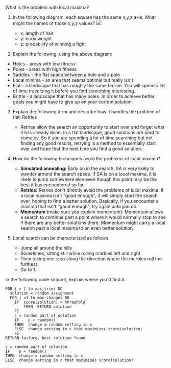 What is the problem with local maxima?

1. In the following diagram, each square has the same x,y,z axis. What might the names of those x,y,z values?
![](https://github.com/timm/sbse14/wiki/etc/img/landscape/WrightFitness.jpg)

    * x: length of hair
    * y: body weight
    * z: probability of winning a fight

2. Explain the following, using the above diagram:

 * Holes - areas with low fitness
 * Poles - areas with high fitness
 * Saddles - the flat space between a hole and a pole
 * Local minima - an area that seems optimal but really isn't
 * Flat - a landscape that has roughly the same terrain. You will spend a lot of time traversing it before you find something interesting.
 * Brittle - a landscape that has many poles. In order to achieve better goals you might have to give up on your current solution.

3. Explain the following term and describe how it handles the problem of flat: Retries
    * Retries allow the search an opportunity to start over and forget what it has already done. In a flat landscape, good solutions are hard to come by. So if you are spending a lot of time searching but not finding any good results, retrying is a method to essentially start over and hope that the next time you find a good solution.

4. How do the following techniques avoid the problems of local maxima?
    - **Simulated annealing:** Early on in the search, SA is very likely to wander around the search space. If SA is on a local maxima, it is likely to jump somewhere else even though this point may be the best it has encountered so far.
    - **Retries:** Retries don't directly avoid the problems of local maxima. If a local maxima isn't "good enough", it will simply start the search over, hoping to find a better solution. Basically, if you encounter a maxima that isn't "good enough", try again until you do.
    - **Momentum** (make sure you explain momentum): Momentum allows a search to continue past a point where it would normally stop to see if there are any better solutions there. Momentum might carry a local search past a local maxima to an even better solution. 
5. Local search can be characterized as follows

   + Jump all around the hills
   + Sometimes, sitting still while rolling marbles left and right
   + Then taking one step along the direction where the marbles roll the furthest.
   + Go to 1.

In the following code snippet, explain where you'd find 5.
```
FOR i = 1 to max-tries DO
  solution = random assignment
  FOR j =1 to max-changes DO
    IF  score(solution) > threshold
        THEN  RETURN solution
    FI
    c = random part of solution 
    IF    p < random()
    THEN  change a random setting in c
    ELSE  change setting in c that maximizes score(solution) 
    FI
RETURN failure, best solution found
```

```
c = random part of solution 
IF    p < random()
THEN  change a random setting in c
ELSE  change setting in c that maximizes score(solution) 
```